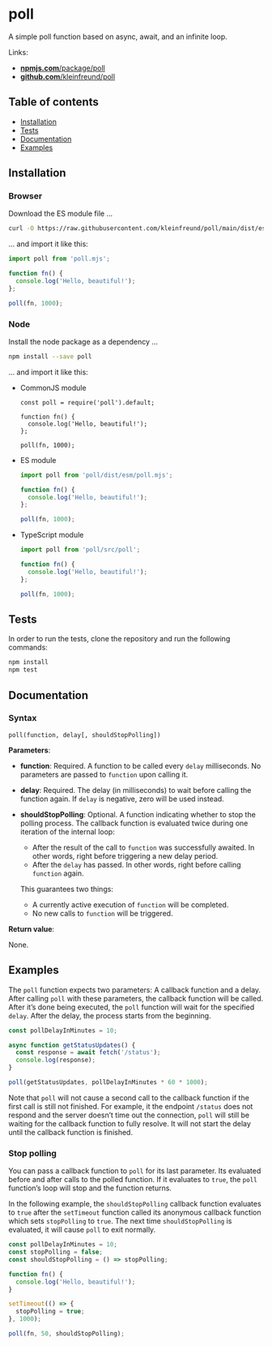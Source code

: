 # poll

A simple poll function based on async, await, and an infinite loop.

Links:

- [**npmjs.com**/package/poll](https://www.npmjs.com/package/poll)
- [**github.com**/kleinfreund/poll](https://github.com/kleinfreund/poll)



## Table of contents

- [Installation](#installation)
- [Tests](#tests)
- [Documentation](#documentation)
- [Examples](#examples)



## Installation

### Browser

Download the ES module file …

```sh
curl -O https://raw.githubusercontent.com/kleinfreund/poll/main/dist/esm/poll.mjs
```

… and import it like this:

```js
import poll from 'poll.mjs';

function fn() {
  console.log('Hello, beautiful!');
};

poll(fn, 1000);
```

### Node

Install the node package as a dependency …

```sh
npm install --save poll
```

… and import it like this:

- CommonJS module

  ```node
  const poll = require('poll').default;

  function fn() {
    console.log('Hello, beautiful!');
  };

  poll(fn, 1000);
  ```

- ES module

  ```js
  import poll from 'poll/dist/esm/poll.mjs';

  function fn() {
    console.log('Hello, beautiful!');
  };

  poll(fn, 1000);
  ```

- TypeScript module

  ```ts
  import poll from 'poll/src/poll';

  function fn() {
    console.log('Hello, beautiful!');
  };

  poll(fn, 1000);
  ```



## Tests

In order to run the tests, clone the repository and run the following commands:

```sh
npm install
npm test
```



## Documentation

### Syntax

```
poll(function, delay[, shouldStopPolling])
```

**Parameters**:

- **function**: Required. A function to be called every `delay` milliseconds. No parameters are passed to `function` upon calling it.
- **delay**: Required. The delay (in milliseconds) to wait before calling the function again. If `delay` is negative, zero will be used instead.
- **shouldStopPolling**: Optional. A function indicating whether to stop the polling process. The callback function is evaluated twice during one iteration of the internal loop:
  - After the result of the call to `function` was successfully awaited. In other words, right before triggering a new delay period.
  - After the `delay` has passed. In other words, right before calling `function` again.

  This guarantees two things:
  - A currently active execution of `function` will be completed.
  - No new calls to `function` will be triggered.

**Return value**:

None.



## Examples

The `poll` function expects two parameters: A callback function and a delay. After calling `poll` with these parameters, the callback function will be called. After it’s done being executed, the `poll` function will wait for the specified `delay`. After the delay, the process starts from the beginning.

```js
const pollDelayInMinutes = 10;

async function getStatusUpdates() {
  const response = await fetch('/status');
  console.log(response);
}

poll(getStatusUpdates, pollDelayInMinutes * 60 * 1000);
```

Note that `poll` will not cause a second call to the callback function if the first call is still not finished. For example, it the endpoint `/status` does not respond and the server doesn’t time out the connection, `poll` will still be waiting for the callback function to fully resolve. It will not start the delay until the callback function is finished.

### Stop polling

You can pass a callback function to `poll` for its last parameter. Its evaluated before and after calls to the polled function. If it evaluates to `true`, the `poll` function’s loop will stop and the function returns.

In the following example, the `shouldStopPolling` callback function evaluates to `true` after the `setTimeout` function called its anonymous callback function which sets `stopPolling` to `true`. The next time `shouldStopPolling` is evaluated, it will cause `poll` to exit normally.

```js
const pollDelayInMinutes = 10;
const stopPolling = false;
const shouldStopPolling = () => stopPolling;

function fn() {
  console.log('Hello, beautiful!');
}

setTimeout(() => {
  stopPolling = true;
}, 1000);

poll(fn, 50, shouldStopPolling);
```

